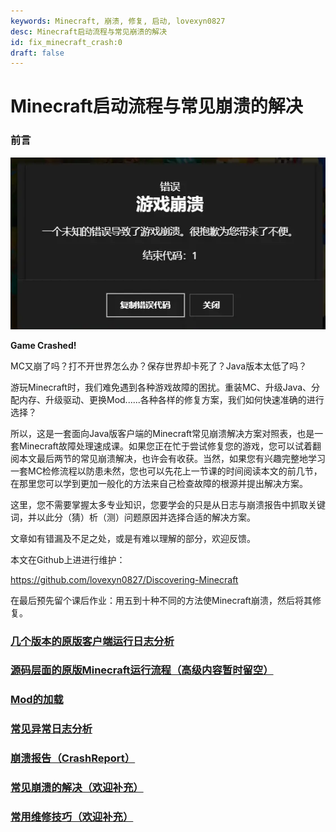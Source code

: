 ```yaml
---
keywords: Minecraft, 崩溃, 修复, 启动, lovexyn0827
desc: Minecraft启动流程与常见崩溃的解决
id: fix_minecraft_crash:0
draft: false
---
```


# Minecraft启动流程与常见崩溃的解决

### 前言

![1674342019200](media/1674342019200.png)

**Game Crashed!**

MC又崩了吗？打不开世界怎么办？保存世界却卡死了？Java版本太低了吗？

游玩Minecraft时，我们难免遇到各种游戏故障的困扰。重装MC、升级Java、分配内存、升级驱动、更换Mod......各种各样的修复方案，我们如何快速准确的进行选择？

所以，这是一套面向Java版客户端的Minecraft常见崩溃解决方案对照表，也是一套Minecraft故障处理速成课。如果您正在忙于尝试修复您的游戏，您可以试着翻阅本文最后两节的常见崩溃解决，也许会有收获。当然，如果您有兴趣完整地学习一套MC检修流程以防患未然，您也可以先花上一节课的时间阅读本文的前几节，在那里您可以学到更加一般化的方法来自己检查故障的根源并提出解决方案。

这里，您不需要掌握太多专业知识，您要学会的只是从日志与崩溃报告中抓取关键词，并以此分（猜）析（测）问题原因并选择合适的解决方案。

文章如有错漏及不足之处，或是有难以理解的部分，欢迎反馈。

本文在Github上进进行维护：

https://github.com/lovexyn0827/Discovering-Minecraft

在最后预先留个课后作业：用五到十种不同的方法使Minecraft崩溃，然后将其修复。

### [几个版本的原版客户端运行日志分析](1-几个版本的原版客户端运行日志分析.md)

### [源码层面的原版Minecraft运行流程（高级内容暂时留空）](2-源码层面的原版Minecraft运行流程.md)

### [Mod的加载](3-Mod的加载.md)

### [常见异常日志分析](4-常见异常日志分析.md)

### [崩溃报告（CrashReport）](5-崩溃报告（CrashReport）.md)

### [常见崩溃的解决（欢迎补充）](6-常见崩溃的解决（欢迎补充）.md)

### [常用维修技巧（欢迎补充）](7-常用维修技巧（欢迎补充）.md)

